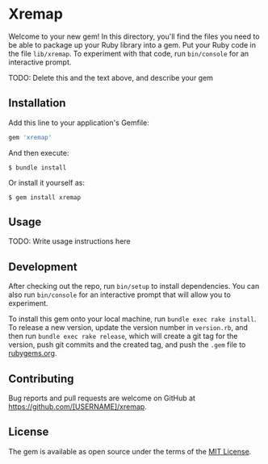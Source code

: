 # Xremap

Welcome to your new gem! In this directory, you'll find the files you need to be able to package up your Ruby library into a gem. Put your Ruby code in the file `lib/xremap`. To experiment with that code, run `bin/console` for an interactive prompt.

TODO: Delete this and the text above, and describe your gem

## Installation

Add this line to your application's Gemfile:

```ruby
gem 'xremap'
```

And then execute:

    $ bundle install

Or install it yourself as:

    $ gem install xremap

## Usage

TODO: Write usage instructions here

## Development

After checking out the repo, run `bin/setup` to install dependencies. You can also run `bin/console` for an interactive prompt that will allow you to experiment.

To install this gem onto your local machine, run `bundle exec rake install`. To release a new version, update the version number in `version.rb`, and then run `bundle exec rake release`, which will create a git tag for the version, push git commits and the created tag, and push the `.gem` file to [rubygems.org](https://rubygems.org).

## Contributing

Bug reports and pull requests are welcome on GitHub at https://github.com/[USERNAME]/xremap.

## License

The gem is available as open source under the terms of the [MIT License](https://opensource.org/licenses/MIT).
